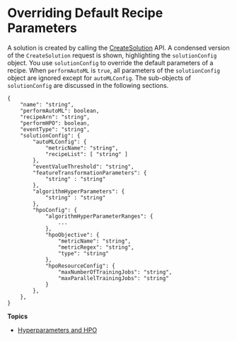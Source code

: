 # Overriding Default Recipe Parameters<a name="customizing-solution-config"></a>

A solution is created by calling the [CreateSolution](API_CreateSolution.md) API\. A condensed version of the `CreateSolution` request is shown, highlighting the `solutionConfig` object\. You use `solutionConfig` to override the default parameters of a recipe\. When `performAutoML` is `true`, all parameters of the `solutionConfig` object are ignored except for `autoMLConfig`\. The sub\-objects of `solutionConfig` are discussed in the following sections\.

```
{
    "name": "string",
    "performAutoML": boolean,
    "recipeArn": "string",
    "performHPO": boolean,
    "eventType": "string",
    "solutionConfig": {
        "autoMLConfig": {
            "metricName": "string",
            "recipeList": [ "string" ]
        },
        "eventValueThreshold": "string",
        "featureTransformationParameters": {
            "string" : "string"
        },
        "algorithmHyperParameters": {
            "string" : "string"
        },
        "hpoConfig": {
            "algorithmHyperParameterRanges": {
                ...
            },
            "hpoObjective": {
                "metricName": "string",
                "metricRegex": "string",
                "type": "string"
            },
            "hpoResourceConfig": {
                "maxNumberOfTrainingJobs": "string",
                "maxParallelTrainingJobs": "string"
            }
        },
    },
}
```

**Topics**
+ [Hyperparameters and HPO](customizing-solution-config-hpo.md)